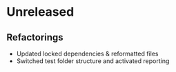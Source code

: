 # Unreleased

## Refactorings

* Updated locked dependencies & reformatted files
* Switched test folder structure and activated reporting